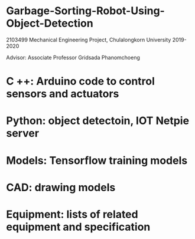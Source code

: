 # Garbage-Sorting-Robot-Using-Object-Detection
2103499 Mechanical Engineering Project, Chulalongkorn University  2019-2020

Advisor: Associate Professor Gridsada Phanomchoeng

# C ++: Arduino code to control sensors and actuators

# Python: object detectoin, IOT Netpie server

# Models: Tensorflow training models

# CAD: drawing models

# Equipment: lists of related equipment and specification
